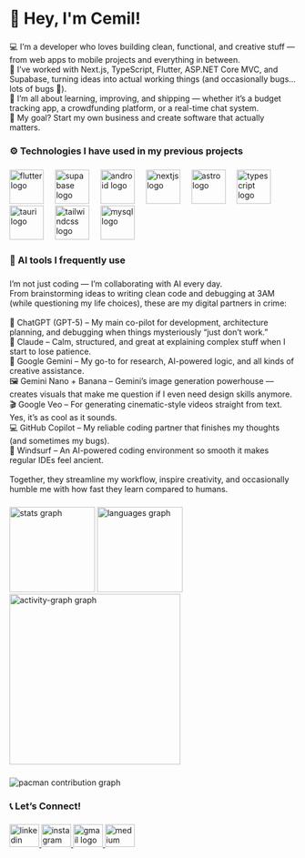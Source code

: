 <h1 align="left">👋 Hey, I'm Cemil!</h1>

###

<p align="left">💻 I’m a developer who loves building clean, functional, and creative stuff — from web apps to mobile projects and everything in between.<br>🚀 I’ve worked with Next.js, TypeScript, Flutter, ASP.NET Core MVC, and Supabase, turning ideas into actual working things (and occasionally bugs… lots of bugs 🐛).<br>🧠 I’m all about learning, improving, and shipping — whether it’s a budget tracking app, a crowdfunding platform, or a real-time chat system.<br>💼 My goal? Start my own business and create software that actually matters.</p>

###

<h3 align="left">⚙️ Technologies I have used in my previous projects</h3>

###

<div align="left">
  <img src="https://img.shields.io/badge/Flutter-02569B?logo=flutter&logoColor=white&style=for-the-badge" height="60" alt="flutter logo"  />
  <img width="12" />
  <img src="https://img.shields.io/badge/Supabase-3ECF8E?logo=supabase&logoColor=black&style=for-the-badge" height="60" alt="supabase logo"  />
  <img width="12" />
  <img src="https://img.shields.io/badge/Android-3DDC84?logo=android&logoColor=black&style=for-the-badge" height="60" alt="android logo"  />
  <img width="12" />
  <img src="https://img.shields.io/badge/Next.js-000000?logo=nextdotjs&logoColor=white&style=for-the-badge" height="60" alt="nextjs logo"  />
  <img width="12" />
  <img src="https://img.shields.io/badge/Astro-FF5D01?logo=astro&logoColor=black&style=for-the-badge" height="60" alt="astro logo"  />
  <img width="12" />
  <img src="https://img.shields.io/badge/TypeScript-3178C6?logo=typescript&logoColor=white&style=for-the-badge" height="60" alt="typescript logo"  />
  <img width="12" />
  <img src="https://img.shields.io/badge/Tauri-FFC131?logo=tauri&logoColor=black&style=for-the-badge" height="60" alt="tauri logo"  />
  <img width="12" />
  <img src="https://img.shields.io/badge/Tailwind CSS-06B6D4?logo=tailwindcss&logoColor=black&style=for-the-badge" height="60" alt="tailwindcss logo"  />
  <img width="12" />
  <img src="https://img.shields.io/badge/MySQL-4479A1?logo=mysql&logoColor=white&style=for-the-badge" height="60" alt="mysql logo"  />
</div>

###

<h3 align="left">🤖 AI tools I frequently use</h3>

###

<p align="left">I’m not just coding — I’m collaborating with AI every day.<br>From brainstorming ideas to writing clean code and debugging at 3AM (while questioning my life choices), these are my digital partners in crime:<br><br>🧠 ChatGPT (GPT-5) – My main co-pilot for development, architecture planning, and debugging when things mysteriously “just don’t work.”<br>💬 Claude – Calm, structured, and great at explaining complex stuff when I start to lose patience.<br>🔮 Google Gemini – My go-to for research, AI-powered logic, and all kinds of creative assistance.<br>🖼️ Gemini Nano + Banana – Gemini’s image generation powerhouse — creates visuals that make me question if I even need design skills anymore.<br>🎬 Google Veo – For generating cinematic-style videos straight from text. Yes, it’s as cool as it sounds.<br>💻 GitHub Copilot – My reliable coding partner that finishes my thoughts (and sometimes my bugs).<br>🌊 Windsurf – An AI-powered coding environment so smooth it makes regular IDEs feel ancient.<br><br>Together, they streamline my workflow, inspire creativity, and occasionally humble me with how fast they learn compared to humans.</p>

###

<div align="left">
  <img src="https://github-readme-stats.vercel.app/api?username=cemililkim&hide_title=false&hide_rank=true&show_icons=true&include_all_commits=true&count_private=true&disable_animations=false&theme=github_dark&locale=en&hide_border=true&order=1" height="150" alt="stats graph"  />
  <img src="https://github-readme-stats.vercel.app/api/top-langs?username=cemililkim&locale=en&hide_title=false&layout=compact&card_width=320&langs_count=6&theme=github_dark&hide_border=true&order=2" height="150" alt="languages graph"  />
  <img src="https://github-readme-activity-graph.vercel.app/graph?username=cemililkim&radius=16&theme=github-dark&area=true&order=5" height="300" alt="activity-graph graph"  />
</div>

###

<picture>
  <source media="(prefers-color-scheme: dark)" srcset="https://raw.githubusercontent.com/cemililkim/cemililkim/output/pacman-contribution-graph-dark.svg">
  <source media="(prefers-color-scheme: light)" srcset="https://raw.githubusercontent.com/cemililkim/cemililkim/output/pacman-contribution-graph.svg">
  <img alt="pacman contribution graph" src="https://raw.githubusercontent.com/cemililkim/cemililkim/output/pacman-contribution-graph.svg">
</picture>

###

###

<h3 align="left">📞 Let’s Connect!</h3>

###

<div align="left">
  <a href="https://www.linkedin.com/in/cemil-ilkim-teke/" target="_blank">
    <img src="https://raw.githubusercontent.com/maurodesouza/profile-readme-generator/master/src/assets/icons/social/linkedin/default.svg" width="52" height="40" alt="linkedin logo"  />
  </a>
  <a href="https://www.instagram.com/cemililkim" target="_blank">
    <img src="https://raw.githubusercontent.com/maurodesouza/profile-readme-generator/master/src/assets/icons/social/instagram/default.svg" width="52" height="40" alt="instagram logo"  />
  </a>
  <a href="cemililkimteke5934@gmail.com" target="_blank">
    <img src="https://raw.githubusercontent.com/maurodesouza/profile-readme-generator/master/src/assets/icons/social/gmail/default.svg" width="52" height="40" alt="gmail logo"  />
  </a>
  <a href="https://medium.com/@cemililkimteke" target="_blank">
    <img src="https://raw.githubusercontent.com/maurodesouza/profile-readme-generator/master/src/assets/icons/social/medium/default.svg" width="52" height="40" alt="medium logo"  />
  </a>
</div>
